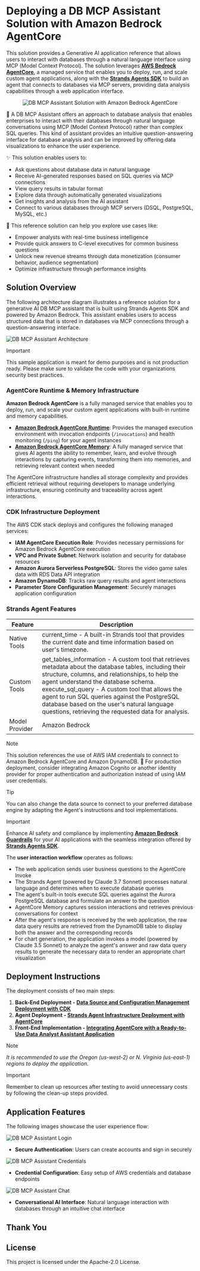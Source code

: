 # Deploying a DB MCP Assistant Solution with Amazon Bedrock AgentCore

This solution provides a Generative AI application reference that allows users to interact with databases through a natural language interface using MCP (Model Context Protocol). The solution leverages **[AWS Bedrock AgentCore](https://aws.amazon.com/bedrock/agentcore/)**, a managed service that enables you to deploy, run, and scale custom agent applications, along with the **[Strands Agents SDK](https://strandsagents.com/)** to build an agent that connects to databases via MCP servers, providing data analysis capabilities through a web application interface.

<div align="center">
<img src="./images/All_Solution-DB_MCP_Agentcore.drawio.png" alt="DB MCP Assistant Solution with Amazon Bedrock AgentCore">
</div>

🤖 A DB MCP Assistant offers an approach to database analysis that enables enterprises to interact with their databases through natural language conversations using MCP (Model Context Protocol) rather than complex SQL queries. This kind of assistant provides an intuitive question-answering interface for database analysis and can be improved by offering data visualizations to enhance the user experience.

✨ This solution enables users to:

- Ask questions about database data in natural language
- Receive AI-generated responses based on SQL queries via MCP connections
- View query results in tabular format
- Explore data through automatically generated visualizations
- Get insights and analysis from the AI assistant
- Connect to various databases through MCP servers (DSQL, PostgreSQL, MySQL, etc.)

🚀 This reference solution can help you explore use cases like:

- Empower analysts with real-time business intelligence
- Provide quick answers to C-level executives for common business questions
- Unlock new revenue streams through data monetization (consumer behavior, audience segmentation)
- Optimize infrastructure through performance insights

## Solution Overview

The following architecture diagram illustrates a reference solution for a generative AI DB MCP assistant that is built using Strands Agents SDK and powered by Amazon Bedrock. This assistant enables users to access structured data that is stored in databases via MCP connections through a question-answering interface.

![DB MCP Assistant Architecture](./images/All_Solution-DB_MCP_Agentcore.drawio.png)

> [!IMPORTANT]
> This sample application is meant for demo purposes and is not production ready. Please make sure to validate the code with your organizations security best practices.

### AgentCore Runtime & Memory Infrastructure

**Amazon Bedrock AgentCore** is a fully managed service that enables you to deploy, run, and scale your custom agent applications with built-in runtime and memory capabilities.

- **[Amazon Bedrock AgentCore Runtime](https://docs.aws.amazon.com/bedrock-agentcore/latest/devguide/agents-tools-runtime.html)**: Provides the managed execution environment with invocation endpoints (`/invocations`) and health monitoring (`/ping`) for your agent instances
- **[Amazon Bedrock AgentCore Memory](https://docs.aws.amazon.com/bedrock-agentcore/latest/devguide/memory.html)**: A fully managed service that gives AI agents the ability to remember, learn, and evolve through interactions by capturing events, transforming them into memories, and retrieving relevant context when needed

The AgentCore infrastructure handles all storage complexity and provides efficient retrieval without requiring developers to manage underlying infrastructure, ensuring continuity and traceability across agent interactions.

### CDK Infrastructure Deployment

The AWS CDK stack deploys and configures the following managed services:

- **IAM AgentCore Execution Role**: Provides necessary permissions for Amazon Bedrock AgentCore execution
- **VPC and Private Subnet**: Network isolation and security for database resources
- **Amazon Aurora Serverless PostgreSQL**: Stores the video game sales data with RDS Data API integration
- **Amazon DynamoDB**: Tracks raw query results and agent interactions
- **Parameter Store Configuration Management**: Securely manages application configuration

### Strands Agent Features

| Feature | Description |
|----------|----------|
| Native Tools   | current_time - A built-in Strands tool that provides the current date and time information based on user's timezone. |
| Custom Tools | get_tables_information - A custom tool that retrieves metadata about the database tables, including their structure, columns, and relationships, to help the agent understand the database schema.<br>execute_sql_query - A custom tool that allows the agent to run SQL queries against the PostgreSQL database based on the user's natural language questions, retrieving the requested data for analysis. |
| Model Provider | Amazon Bedrock |

> [!NOTE]
> This solution references the use of AWS IAM credentials to connect to Amazon Bedrock AgentCore and Amazon DynamoDB. 🚀 For production deployment, consider integrating Amazon Cognito or another identity provider for proper authentication and authorization instead of using IAM user credentials.

> [!TIP]
> You can also change the data source to connect to your preferred database engine by adapting the Agent's instructions and tool implementations.

> [!IMPORTANT] 
> Enhance AI safety and compliance by implementing **[Amazon Bedrock Guardrails](https://aws.amazon.com/bedrock/guardrails/)** for your AI applications with the seamless integration offered by **[Strands Agents SDK](https://strandsagents.com/latest/user-guide/safety-security/guardrails/)**.

The **user interaction workflow** operates as follows:

- The web application sends user business questions to the AgentCore Invoke
- The Strands Agent (powered by Claude 3.7 Sonnet) processes natural language and determines when to execute database queries
- The agent's built-in tools execute SQL queries against the Aurora PostgreSQL database and formulate an answer to the question
- AgentCore Memory captures session interactions and retrieves previous conversations for context
- After the agent's response is received by the web application, the raw data query results are retrieved from the DynamoDB table to display both the answer and the corresponding records
- For chart generation, the application invokes a model (powered by Claude 3.5 Sonnet) to analyze the agent's answer and raw data query results to generate the necessary data to render an appropriate chart visualization

## Deployment Instructions

The deployment consists of two main steps:

1. **Back-End Deployment - [Data Source and Configuration Management Deployment with CDK](./cdk-agentcore-strands-data-analyst-assistant/)**
1. **Agent Deployment - [Strands Agent Infrastructure Deployment with AgentCore](./agentcore-strands-data-analyst-assistant/)**
2. **Front-End Implementation - [Integrating AgentCore with a Ready-to-Use Data Analyst Assistant Application](./amplify-video-games-sales-assistant-agentcore-strands/)**

> [!NOTE]
> *It is recommended to use the Oregon (us-west-2) or N. Virginia (us-east-1) regions to deploy the application.*

> [!IMPORTANT] 
> Remember to clean up resources after testing to avoid unnecessary costs by following the clean-up steps provided.

## Application Features

The following images showcase the user experience flow:

![DB MCP Assistant Login](./images/login.png)

- **Secure Authentication**: Users can create accounts and sign in securely

![DB MCP Assistant Credentials](./images/credentials.png)

- **Credential Configuration**: Easy setup of AWS credentials and database endpoints

![DB MCP Assistant Chat](./images/chat.png)

- **Conversational AI Interface**: Natural language interaction with databases through an intuitive chat interface

## Thank You

## License

This project is licensed under the Apache-2.0 License.